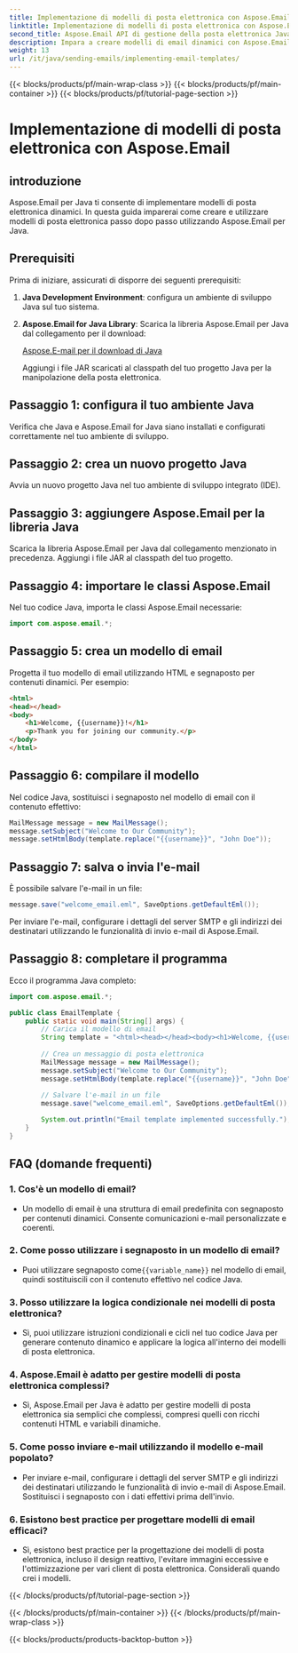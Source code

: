 ```yaml
---
title: Implementazione di modelli di posta elettronica con Aspose.Email
linktitle: Implementazione di modelli di posta elettronica con Aspose.Email
second_title: Aspose.Email API di gestione della posta elettronica Java
description: Impara a creare modelli di email dinamici con Aspose.Email per Java. Una guida completa con esempi di codice e domande frequenti per una comunicazione e-mail efficace.
weight: 13
url: /it/java/sending-emails/implementing-email-templates/
---
```


{{< blocks/products/pf/main-wrap-class >}}
{{< blocks/products/pf/main-container >}}
{{< blocks/products/pf/tutorial-page-section >}}

# Implementazione di modelli di posta elettronica con Aspose.Email


## introduzione

Aspose.Email per Java ti consente di implementare modelli di posta elettronica dinamici. In questa guida imparerai come creare e utilizzare modelli di posta elettronica passo dopo passo utilizzando Aspose.Email per Java.

## Prerequisiti

Prima di iniziare, assicurati di disporre dei seguenti prerequisiti:

1. **Java Development Environment**: configura un ambiente di sviluppo Java sul tuo sistema.

2. **Aspose.Email for Java Library**: Scarica la libreria Aspose.Email per Java dal collegamento per il download:

   [Aspose.E-mail per il download di Java](https://releases.aspose.com/email/java/)

   Aggiungi i file JAR scaricati al classpath del tuo progetto Java per la manipolazione della posta elettronica.

## Passaggio 1: configura il tuo ambiente Java

Verifica che Java e Aspose.Email for Java siano installati e configurati correttamente nel tuo ambiente di sviluppo.

## Passaggio 2: crea un nuovo progetto Java

Avvia un nuovo progetto Java nel tuo ambiente di sviluppo integrato (IDE).

## Passaggio 3: aggiungere Aspose.Email per la libreria Java

Scarica la libreria Aspose.Email per Java dal collegamento menzionato in precedenza. Aggiungi i file JAR al classpath del tuo progetto.

## Passaggio 4: importare le classi Aspose.Email

Nel tuo codice Java, importa le classi Aspose.Email necessarie:

```java
import com.aspose.email.*;
```

## Passaggio 5: crea un modello di email

Progetta il tuo modello di email utilizzando HTML e segnaposto per contenuti dinamici. Per esempio:

```html
<html>
<head></head>
<body>
    <h1>Welcome, {{username}}!</h1>
    <p>Thank you for joining our community.</p>
</body>
</html>
```

## Passaggio 6: compilare il modello

Nel codice Java, sostituisci i segnaposto nel modello di email con il contenuto effettivo:

```java
MailMessage message = new MailMessage();
message.setSubject("Welcome to Our Community");
message.setHtmlBody(template.replace("{{username}}", "John Doe"));
```

## Passaggio 7: salva o invia l'e-mail

È possibile salvare l'e-mail in un file:

```java
message.save("welcome_email.eml", SaveOptions.getDefaultEml());
```

Per inviare l'e-mail, configurare i dettagli del server SMTP e gli indirizzi dei destinatari utilizzando le funzionalità di invio e-mail di Aspose.Email.

## Passaggio 8: completare il programma

Ecco il programma Java completo:

```java
import com.aspose.email.*;

public class EmailTemplate {
    public static void main(String[] args) {
        // Carica il modello di email
        String template = "<html><head></head><body><h1>Welcome, {{username}}!</h1><p>Thank you for joining our community.</p></body></html>";
        
        // Crea un messaggio di posta elettronica
        MailMessage message = new MailMessage();
        message.setSubject("Welcome to Our Community");
        message.setHtmlBody(template.replace("{{username}}", "John Doe"));
        
        // Salvare l'e-mail in un file
        message.save("welcome_email.eml", SaveOptions.getDefaultEml());

        System.out.println("Email template implemented successfully.");
    }
}
```

## FAQ (domande frequenti)

### 1. Cos'è un modello di email?
   - Un modello di email è una struttura di email predefinita con segnaposto per contenuti dinamici. Consente comunicazioni e-mail personalizzate e coerenti.

### 2. Come posso utilizzare i segnaposto in un modello di email?
   -  Puoi utilizzare segnaposto come`{{variable_name}}` nel modello di email, quindi sostituiscili con il contenuto effettivo nel codice Java.

### 3. Posso utilizzare la logica condizionale nei modelli di posta elettronica?
   - Sì, puoi utilizzare istruzioni condizionali e cicli nel tuo codice Java per generare contenuto dinamico e applicare la logica all'interno dei modelli di posta elettronica.

### 4. Aspose.Email è adatto per gestire modelli di posta elettronica complessi?
   - Sì, Aspose.Email per Java è adatto per gestire modelli di posta elettronica sia semplici che complessi, compresi quelli con ricchi contenuti HTML e variabili dinamiche.

### 5. Come posso inviare e-mail utilizzando il modello e-mail popolato?
   - Per inviare e-mail, configurare i dettagli del server SMTP e gli indirizzi dei destinatari utilizzando le funzionalità di invio e-mail di Aspose.Email. Sostituisci i segnaposto con i dati effettivi prima dell'invio.

### 6. Esistono best practice per progettare modelli di email efficaci?
   - Sì, esistono best practice per la progettazione dei modelli di posta elettronica, incluso il design reattivo, l'evitare immagini eccessive e l'ottimizzazione per vari client di posta elettronica. Considerali quando crei i modelli.

{{< /blocks/products/pf/tutorial-page-section >}}

{{< /blocks/products/pf/main-container >}}
{{< /blocks/products/pf/main-wrap-class >}}

{{< blocks/products/products-backtop-button >}}
